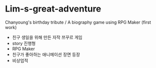 # Lim-s-great-adventure
Chanyoung's birthday tribute / A biography game using RPG Maker (first work)

  - 친구 생일을 위해 만든 자작 쯔꾸르 게임
  - story 진행형
  - RPG Maker
  - 친구가 좋아하는 애니메이션 장면 등장
  - 비상업적
